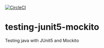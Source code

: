 [![CircleCI](https://circleci.com/gh/DiegoTGJ/testing-junit5-mockito/tree/main.svg?style=svg)](https://circleci.com/gh/DiegoTGJ/testing-junit5-mockito/tree/main)
# testing-junit5-mockito
Testing java with JUnit5 and Mockito